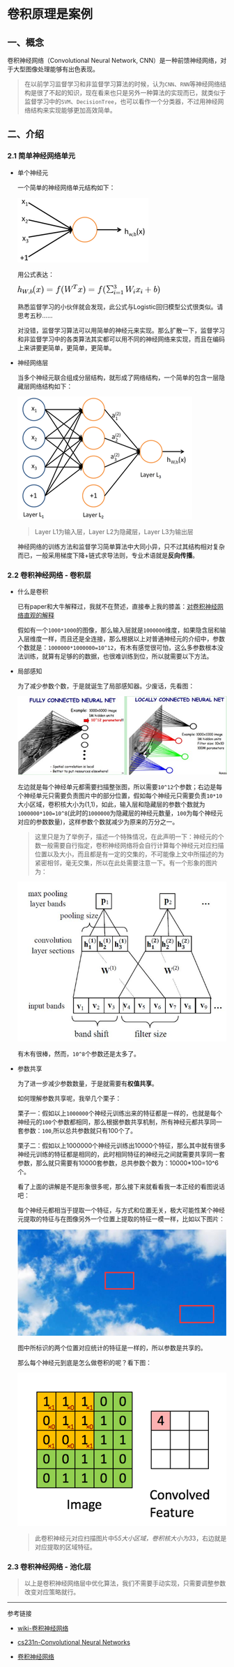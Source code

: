 # 卷积原理是案例

## 一、概念

卷积神经网络（Convolutional Neural Network, CNN）是一种前馈神经网络，对于大型图像处理能够有出色表现。

> 在以前学习监督学习和非监督学习算法的时候，认为``CNN``、``RNN``等神经网络结构是很了不起的知识，现在看来也只是另外一种算法的实现而已，就类似于监督学习中的``SVM``、``DecisionTree``，也可以看作一个分类器，不过用神经网络结构来实现能够更加高效简单。

## 二、介绍

### 2.1 简单神经网络单元

- 单个神经元

    一个简单的神经网络单元结构如下：

    ![](./imgs/neural-cell.png)

    用公式表达：

    ![](./imgs/neural-cell-1.png)

    熟悉监督学习的小伙伴就会发现，此公式与Logistic回归模型公式很类似。请思考五秒......

    对没错，监督学习算法可以用简单的神经元来实现。那么扩散一下，监督学习和非监督学习中的各类算法其实都可以用不同的神经网络来实现，而且在编码上来讲要更简单，更简单，更简单。

- 神经网络层

    当多个神经元联合组成分层结构，就形成了网络结构，一个简单的包含一层隐藏层网络结构如下：

    ![](./imgs/nerual-with-hidden-layer.png)

    > Layer L1为输入层，Layer L2为隐藏层，Layer L3为输出层

    神经网络的训练方法和监督学习简单算法中大同小异，只不过其结构相对复杂而已，一般采用梯度下降+链式求导法则，专业术语就是**反向传播**。

### 2.2 卷积神经网络 - 卷积层

- 什么是卷积

    已有paper和大牛解释过，我就不在赘述，直接奉上我的膝盖：[对卷积神经网络直观的解释](https://www.zhihu.com/question/39022858/answer/224446917)


    假如有一个``1000*1000``的图像，那么输入层就是``1000000``维度，如果隐含层和输入层维度一样，而且还是全连接，那么根据以上对普通神经元的介绍中，参数个数就是：``1000000*1000000=10^12``，有木有感觉很可怕，这么多参数根本没法训练，就算有足够的的数据，也很难训练到位，所以就需要以下方法。



- 局部感知

    为了减少参数个数，于是就诞生了局部感知器。少废话，先看图：

    ![](./imgs/neural-part.jpg)

    左边就是每个神经单元都需要扫描整张图，所以需要``10^12``个参数；右边是每个神经单元只需要负责图片中的部分位置，假如每个神经元只需要负责``10*10``大小区域，卷积核大小为(1,1)，如此，输入层和隐藏层的参数个数就为``1000000*100=10^8``(此时的``1000000``为隐藏层的神经元数量，``100``为每个神经元对应的参数数量)，这样参数个数就减少为原来的万分之一。

    > 这里只是为了举例子，描述一个特殊情况，在此声明一下：神经元的个数一般需要自行指定，卷积神经网络将会自行计算每个神经元对应扫描位置以及大小，而且都是有一定的交集的，不可能像上文中所描述的为紧密相邻，毫无交集，所以在此处需要注意一下。有一个形象的图片为：

    ![](./imgs/neural-weight-share.jpg)

    有木有很棒，然而，``10^8``个参数还是太多了。

    

- 参数共享

    为了进一步减少参数数量，于是就需要有**权值共享**。

    如何理解参数共享呢，我举几个栗子：

    栗子一：假如以上``1000000``个神经元训练出来的特征都是一样的，也就是每个神经元的``100``个参数都相同，那么根据参数共享机制，所有神经元都共享同一套参数：``100``,所以总共参数就只有100个了。

    栗子二：假如以上1000000个神经元训练出10000个特征，那么其中就有很多神经元训练的特征都是相同的，此时相同特征的神经元之间就需要共享同一套参数，那么就只需要有10000套参数，总共参数个数为：10000*100=10^6个。

    看了上面的讲解是不是形象很多呢，那么接下来就看看我一本正经的看图说话吧：

    每个神经元都相当于提取一个特征，与方式和位置无关，极大可能性某个神经元提取的特征与在图像另外一个位置上提取的特征一模一样，比如以下图片：

    ![](./imgs/sky.png)

    图中所标识的两个位置对应统计的特征是一样的，所以参数是共享的。


    那么每个神经元到底是怎么做卷积的呢？看下图：

    ![](./imgs/neural-cell-2.gif)

    > 此卷积神经元对应扫描图片中5*5大小区域，卷积核大小为3*3，右边就是对应提取的区域特征。

### 2.3 卷积神经网络 - 池化层







> 以上是卷积神经网络层中优化算法，我们不需要手动实现，只需要调整参数改变对应策略就行。

***

参考链接
- [wiki-卷积神经网络](https://zh.wikipedia.org/wiki/%E5%8D%B7%E7%A7%AF%E7%A5%9E%E7%BB%8F%E7%BD%91%E7%BB%9C#cite_note-deeplearning-1)

- [cs231n-Convolutional Neural Networks](http://cs231n.github.io/convolutional-networks/)

- [卷积神经网络](https://blog.csdn.net/stdcoutzyx/article/details/41596663)
